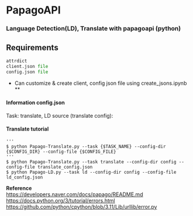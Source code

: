 # PapagoAPI
### Language Detection(LD), Translate with papagoapi (python)

## Requirements 
```python 
attrdict
client.json file
config.json file
```

* Can customize & create client, config json file using create_jsons.ipynb **

#### Information config.json 
Task: translate, LD
source (translate config):  

#### Translate tutorial
    '''
    $ python Papago-Translate.py --task {$TASK_NAME} --config-dir {$CONFIG_DIR} --config-file {$CONFIG_FILE}   
    '''
    $ python Papago-Translate.py --task translate --config-dir config --config-file translate_config.json
    $ python Papago-LD.py --task ld --config-dir config --config-file ld_config.json
   
**Reference**   
https://developers.naver.com/docs/papago/README.md   
https://docs.python.org/3/tutorial/errors.html   
https://github.com/python/cpython/blob/3.11/Lib/urllib/error.py
